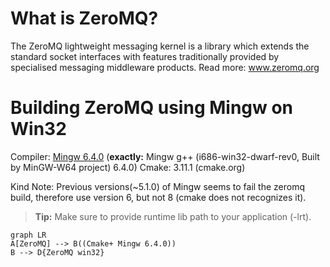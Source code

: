 # What is ZeroMQ?

The ZeroMQ lightweight messaging kernel is a library which extends the standard socket interfaces with features traditionally provided by specialised messaging middleware products.
Read more: www.zeromq.org

#  Building ZeroMQ using Mingw on Win32

Compiler: [Mingw 6.4.0](https://osdn.net/projects/sfnet_mingw-w64/downloads/Toolchains%20targetting%20Win32/Personal%20Builds/mingw-builds/6.4.0/threads-win32/dwarf/i686-6.4.0-release-win32-dwarf-rt_v5-rev0.7z/) (**exactly:** Mingw g++ (i686-win32-dwarf-rev0, Built by MinGW-W64 project) 6.4.0) 
Cmake: 3.11.1 (cmake.org)

Kind Note: Previous versions(~5.1.0) of Mingw seems to fail the zeromq build, therefore use version 6, but not 8 (cmake does not recognizes it).


> **Tip:** Make sure to provide runtime lib path to your application (-lrt).

```mermaid
graph LR
A[ZeroMQ] --> B((Cmake+ Mingw 6.4.0))
B --> D{ZeroMQ win32}
```
